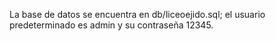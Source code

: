 La base de datos se encuentra en db/liceoejido.sql; el usuario predeterminado es admin y su contraseña 12345.
